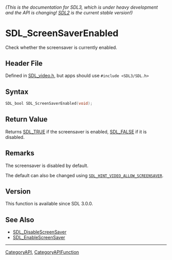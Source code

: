 ###### (This is the documentation for SDL3, which is under heavy development and the API is changing! [SDL2](https://wiki.libsdl.org/SDL2/) is the current stable version!)
# SDL_ScreenSaverEnabled

Check whether the screensaver is currently enabled.

## Header File

Defined in [SDL_video.h](https://github.com/libsdl-org/SDL/blob/main/include/SDL3/SDL_video.h), but apps should use `#include <SDL3/SDL.h>`

## Syntax

```c
SDL_bool SDL_ScreenSaverEnabled(void);

```

## Return Value

Returns [SDL_TRUE](SDL_TRUE) if the screensaver is enabled,
[SDL_FALSE](SDL_FALSE) if it is disabled.

## Remarks

The screensaver is disabled by default.

The default can also be changed using
[`SDL_HINT_VIDEO_ALLOW_SCREENSAVER`](SDL_HINT_VIDEO_ALLOW_SCREENSAVER).

## Version

This function is available since SDL 3.0.0.

## See Also

* [SDL_DisableScreenSaver](SDL_DisableScreenSaver)
* [SDL_EnableScreenSaver](SDL_EnableScreenSaver)

----
[CategoryAPI](CategoryAPI), [CategoryAPIFunction](CategoryAPIFunction)

